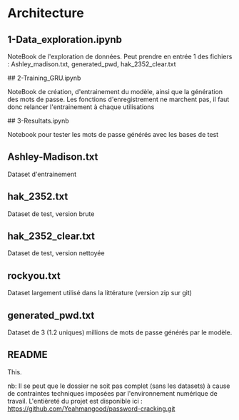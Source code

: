 # Architecture

## 1-Data_exploration.ipynb  

NoteBook de l'exploration de données. Peut prendre en entrée 1 des fichiers : Ashley_madison.txt, generated_pwd, hak_2352_clear.txt

## 2-Training_GRU.ipynb
	
NoteBook de création, d'entrainement du modèle, ainsi que la génération des mots de passe. Les fonctions d'enregistrement ne marchent pas, il faut donc relancer l'entrainement à chaque utilisations
	
## 3-Resultats.ipynb
	
Notebook pour tester les mots de passe générés avec les bases de test

## Ashley-Madison.txt

Dataset d'entrainement
		
## hak_2352.txt

Dataset de test, version brute

## hak_2352_clear.txt
	
Dataset de test, version nettoyée

## rockyou.txt

Dataset largement utilisé dans la littérature (version zip sur git)
	
## generated_pwd.txt   

Dataset de 3 (1.2 uniques) millions de mots de passe générés par le modèle.

## README
	
This.
	

nb: Il se peut que le dossier ne soit pas complet (sans les datasets) à cause de contraintes techniques imposées par l'environnement numérique de travail.
L'entièreté du projet est disponible ici : https://github.com/Yeahmangood/password-cracking.git
